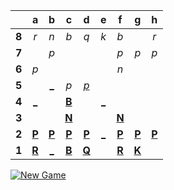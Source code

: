 |     |  a  |  b  |  c  |  d  |  e  |  f  |  g  |  h  |
|:---:|:---:|:---:|:---:|:---:|:---:|:---:|:---:|:---:|
|  **8**  |  _r_  |  _n_  |  _b_  |  _q_  |  _k_  |  _b_  |     |  _r_  |
|  **7**  |     |  _p_  |     |     |     |  _p_  |  _p_  |  _p_  |
|  **6**  |  _p_  |     |     |     |     |  _n_  |     |     |
|  **5**  |     |  [_](https://readmechess.azurewebsites.net/play?move=c3b5)  |  _p_  |  [_p_](https://readmechess.azurewebsites.net/play?move=c3d5)  |     |     |     |     |
|  **4**  |  [_](https://readmechess.azurewebsites.net/play?move=c3a4)  |     |  [**B**](https://readmechess.azurewebsites.net/select?square=c4)  |     |  [_](https://readmechess.azurewebsites.net/play?move=c3e4)  |     |     |     |
|  **3**  |     |     |  [**N**](https://readmechess.azurewebsites.net/select?square=c3)  |     |     |  [**N**](https://readmechess.azurewebsites.net/select?square=f3)  |     |     |
|  **2**  |  [**P**](https://readmechess.azurewebsites.net/select?square=a2)  |  [**P**](https://readmechess.azurewebsites.net/select?square=b2)  |  [**P**](https://github.com/grim-kalman)  |  [**P**](https://readmechess.azurewebsites.net/select?square=d2)  |  [_](https://readmechess.azurewebsites.net/play?move=c3e2)  |  [**P**](https://github.com/grim-kalman)  |  [**P**](https://readmechess.azurewebsites.net/select?square=g2)  |  [**P**](https://readmechess.azurewebsites.net/select?square=h2)  |
|  **1**  |  [**R**](https://readmechess.azurewebsites.net/select?square=a1)  |  [_](https://readmechess.azurewebsites.net/play?move=c3b1)  |  [**B**](https://github.com/grim-kalman)  |  [**Q**](https://readmechess.azurewebsites.net/select?square=d1)  |     |  [**R**](https://readmechess.azurewebsites.net/select?square=f1)  |  [**K**](https://readmechess.azurewebsites.net/select?square=g1)  |     |

[![New Game](https://img.shields.io/badge/new_game-4CAF50)](https://readmechess.azurewebsites.net/new)